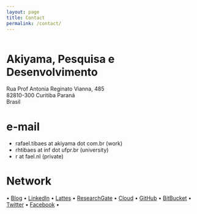 ```yaml
---
layout: page
title: Contact 
permalink: /contact/
---
```


<a href="http://www.akiyama.com.br"><img scr="/assets/logo.png"></a>

# Akiyama, Pesquisa e Desenvolvimento
Rua Prof Antonia Reginato Vianna, 485 <br>
82810-300 Curitiba Paraná <br>
Brasil

# e-mail
* rafael.tibaes at akiyama dot com.br (work)
* rhtibaes at inf dot ufpr.br (university)
* r at fael.nl (private)

# Network
• [Blog](http://wp.fael.nl)
• [LinkedIn](http://in.fael.nl)
• [Lattes](http://lattes.fael.nl)
• [ResearchGate](http://rg.fael.nl) 
• [Cloud](http://rand.fael.nl)
• [GitHub](http://git.fael.nl)
• [BitBucket](http://bb.fael.nl)
• [Twitter](http://tt.fael.nl)
• [Facebook](http://fb.fael.nl) •
